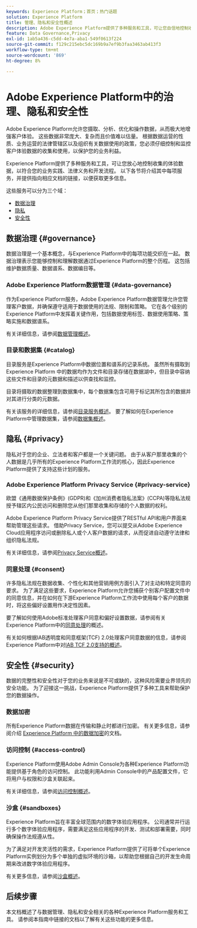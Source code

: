 ```yaml
---
keywords: Experience Platform；首页；热门话题
solution: Experience Platform
title: 管理、隐私和安全性概述
description: Adobe Experience Platform提供了多种服务和工具，可让您自信地控制收集的体验数据，以符合您的业务实践、法律义务和开发过程。
feature: Data Governance,Privacy
exl-id: 1ab5a436-c5dd-4e7a-aba1-549f0613f224
source-git-commit: f129c215ebc5dc169b9a7ef9b3faa3463ab413f3
workflow-type: tm+mt
source-wordcount: '869'
ht-degree: 8%

---
```


# Adobe Experience Platform中的治理、隐私和安全性

Adobe Experience Platform允许您摄取、分析、优化和操作数据，从而极大地增强客户体验。 这些数据非常庞大、复杂而且价值难以估量。 根据数据运营的性质、业务运营的法律管辖区以及组织有关数据使用的政策，您必须仔细控制和监控客户体验数据的收集和使用，以保护您的业务利益。

Experience Platform提供了多种服务和工具，可让您放心地控制收集的体验数据，以符合您的业务实践、法律义务和开发流程。 以下各节将介绍其中每项服务，并提供指向相应文档的链接，以便获取更多信息。

这些服务可以分为三个域：

* [数据治理](#governance)
* [隐私](#privacy)
* [安全性](#security)

## 数据治理 {#governance}

数据治理是一个基本概念，与Experience Platform中的每项功能交织在一起。 数据治理表示您能够控制和理解数据通过Experience Platform的整个历程。 这包括维护数据质量、数据谱系、数据编目等。

### Adobe Experience Platform数据管理 {#data-governance}

作为Experience Platform服务，Adobe Experience Platform数据管理允许您管理客户数据，并确保遵守适用于数据使用的法规、限制和策略。 它在各个级别的Experience Platform中发挥着关键作用，包括数据使用标签、数据使用策略、策略实施和数据谱系。

有关详细信息，请参阅[数据管理概述](../../data-governance/home.md)。

### 目录和数据集 {#catalog}

目录服务是Experience Platform中数据位置和谱系的记录系统。 虽然所有摄取到 Experience Platform 中的数据均作为文件和目录存储在数据湖中，但目录中容纳这些文件和目录的元数据和描述以供查找和监控。

目录将摄取的数据整理到数据集中，每个数据集包含可用于标记其所包含的数据并对其进行分类的元数据。

有关该服务的详细信息，请参阅[目录服务概述](../../catalog/home.md)。 要了解如何在Experience Platform中管理数据集，请参阅[数据集概述](../../catalog/datasets/overview.md)。

## 隐私 {#privacy}

隐私对于您的企业、立法者和客户都是一个关键问题。 由于从客户那里收集的个人数据是几乎所有的Experience Platform工作流的核心，因此Experience Platform提供了支持这些计划的服务。

### Adobe Experience Platform Privacy Service {#privacy-service}

欧盟《通用数据保护条例》(GDPR)和《加州消费者隐私法案》(CCPA)等隐私法规授予辖区内公民访问和删除您从他们那里收集和存储的个人数据的权利。

Adobe Experience Platform Privacy Service提供了RESTful API和用户界面来帮助管理这些请求。 借助Privacy Service，您可以提交从Adobe Experience Cloud应用程序访问或删除私人或个人客户数据的请求，从而促进自动遵守法律和组织隐私法规。

有关详细信息，请参阅[Privacy Service概述](../../privacy-service/home.md)。

### 同意处理 {#consent}

许多隐私法规在数据收集、个性化和其他营销用例方面引入了对主动和特定同意的要求。 为了满足这些要求，Experience Platform允许您捕获个别客户配置文件中的同意信息，并在如何在下游Experience Platform工作流中使用每个客户的数据时，将这些偏好设置用作决定性因素。

要了解如何使用Adobe标准处理客户同意和偏好设置数据，请参阅有关Experience Platform中的[同意处理](./consent/adobe/overview.md)的概述。

有关如何根据IAB透明度和同意框架(TCF) 2.0处理客户同意数据的信息，请参阅Experience Platform中对[IAB TCF 2.0支持的概述](./consent/iab/overview.md)。

## 安全性 {#security}

数据的完整性和安全性对于您的业务来说是不可或缺的，这种风险需要业界领先的安全功能。 为了迎接这一挑战，Experience Platform提供了多种工具来帮助保护您的数据操作。

### 数据加密

所有Experience Platform数据在传输和静止时都进行加密。 有关更多信息，请参阅介绍 [Experience Platform 中的数据加密](./encryption.md)的文档。

### 访问控制 {#access-control}

Experience Platform使用Adobe Admin Console为各种Experience Platform功能提供基于角色的访问控制。 此功能利用Admin Console中的产品配置文件，它将用户与权限和沙盒关联起来。

有关详细信息，请参阅[访问控制概述](../../access-control/home.md)。

### 沙盒 {#sandboxes}

Experience Platform旨在丰富全球范围内的数字体验应用程序。 公司通常并行运行多个数字体验应用程序，需要满足这些应用程序的开发、测试和部署需要，同时确保操作法规遵从性。

为了满足对开发灵活性的需求，Experience Platform提供了可将单个Experience Platform实例划分为多个单独的虚拟环境的沙箱，以帮助您根据自己的开发生命周期来改进数字体验应用程序。

有关更多信息，请参阅[沙盒概述](../../sandboxes/home.md)。

## 后续步骤

本文档概述了与数据管理、隐私和安全相关的各种Experience Platform服务和工具。 请参阅本指南中链接的文档以了解有关这些功能的更多信息。
